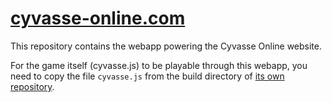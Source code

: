 [cyvasse-online.com](http://cyvasse-online.com/)
================================================

This repository contains the webapp powering the Cyvasse Online website.

For the game itself (cyvasse.js) to be playable through this webapp, you need to copy the file `cyvasse.js` from the build directory of [its own repository](/Cyvasse-Online/cyvasse.js).
